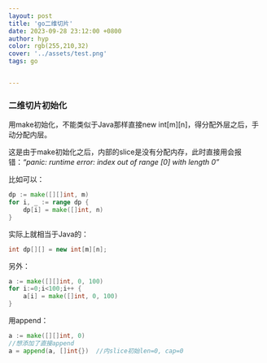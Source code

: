 ```yaml
---
layout: post
title: 'go二维切片'
date: 2023-09-28 23:12:00 +0800
author: hyp
color: rgb(255,210,32)
cover: '../assets/test.png'
tags: go


---
```


### 二维切片初始化

用make初始化，不能类似于Java那样直接new int\[m]\[n]，得分配外层之后，手动分配内层。  

这是由于make初始化之后，内部的slice是没有分配内存，此时直接用会报错：*“panic: runtime error: index out of range [0] with length 0”*

比如可以：

```go
dp := make([][]int, m)
for i, _ := range dp {
    dp[i] = make([]int, n)
}
```

实际上就相当于Java的：

```Java
int dp[][] = new int[m][n];
```



另外：

```go
a := make([][]int, 0, 100)
for i:=0;i<100;i++ {
    a[i] = make([]int, 0, 100)
}
```



用append：

```go
a := make([][]int, 0)
//想添加了直接append
a = append(a, []int{})	//内slice初始len=0, cap=0
```

